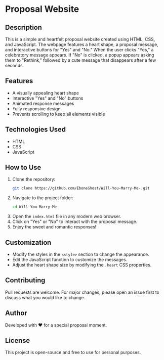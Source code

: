 # Proposal Website

## Description
This is a simple and heartfelt proposal website created using HTML, CSS, and JavaScript. The webpage features a heart shape, a proposal message, and interactive buttons for "Yes" and "No." When the user clicks "Yes," a celebratory message appears. If "No" is clicked, a popup appears asking them to "Rethink," followed by a cute message that disappears after a few seconds.

## Features
- A visually appealing heart shape
- Interactive "Yes" and "No" buttons
- Animated response messages
- Fully responsive design
- Prevents scrolling to keep all elements visible

## Technologies Used
- HTML
- CSS
- JavaScript

## How to Use
1. Clone the repository:
   ```sh
   git clone https://github.com/EboneGhost/Will-You-Marry-Me-.git
   ```
2. Navigate to the project folder:
   ```sh
   cd Will-You-Marry-Me-
   ```
3. Open the `index.html` file in any modern web browser.
4. Click on "Yes" or "No" to interact with the proposal message.
5. Enjoy the sweet and romantic responses!

## Customization
- Modify the styles in the `<style>` section to change the appearance.
- Edit the JavaScript function to customize the messages.
- Adjust the heart shape size by modifying the `.heart` CSS properties.

## Contributing
Pull requests are welcome. For major changes, please open an issue first to discuss what you would like to change.

## Author
Developed with ❤️ for a special proposal moment.

## License
This project is open-source and free to use for personal purposes.
